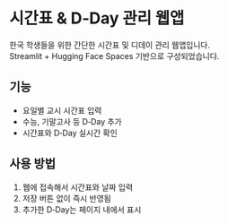 # 시간표 & D‑Day 관리 웹앱

한국 학생들을 위한 간단한 시간표 및 디데이 관리 웹앱입니다.  
Streamlit + Hugging Face Spaces 기반으로 구성되었습니다.

## 기능
- 요일별 교시 시간표 입력
- 수능, 기말고사 등 D‑Day 추가
- 시간표와 D‑Day 실시간 확인

## 사용 방법
1. 웹에 접속해서 시간표와 날짜 입력
2. 저장 버튼 없이 즉시 반영됨
3. 추가한 D‑Day는 페이지 내에서 표시
